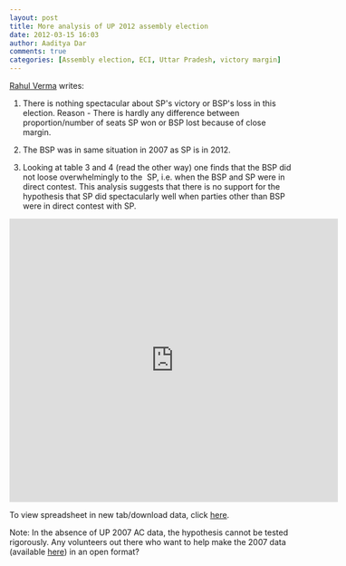 ```yaml
---
layout: post
title: More analysis of UP 2012 assembly election		
date: 2012-03-15 16:03
author: Aaditya Dar
comments: true
categories: [Assembly election, ECI, Uttar Pradesh, victory margin]
---
```

<a href="http://polisci.berkeley.edu/people/graduatestudents/person_detail.php?person=399" target="_blank">Rahul Verma</a> writes:

1. There is nothing spectacular about SP's victory or BSP's loss in this election. Reason - There is hardly any difference between proportion/number of seats SP won or BSP lost because of close margin.

2. The BSP was in same situation in 2007 as SP is in 2012.

3. Looking at table 3 and 4 (read the other way) one finds that the BSP did not loose overwhelmingly to the  SP, i.e. when the BSP and SP were in direct contest. This analysis suggests that there is no support for the hypothesis that SP did spectacularly well when parties other than BSP were in direct contest with SP.

<iframe src="https://docs.google.com/spreadsheet/pub?key=0AtUieF1jpR7DdHF1QjhBU1hyakdTQVRZWk5tM2Q5Z0E&amp;output=html&amp;widget=true" frameborder="0" width="580" height="500"></iframe>

To view spreadsheet in new tab/download data, click <a href="http://goo.gl/Py24r" target="_blank">here</a>.

Note: In the absence of UP 2007 AC data, the hypothesis cannot be tested rigorously. Any volunteers out there who want to help make the 2007 data (available <a href="http://eci.nic.in/eci_main/electionanalysis/AE/S24/a_index_right1.htm" target="_blank">here</a>) in an open format?
